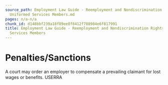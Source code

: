 ```yaml
---
source_path: Employment Law Guide - Reemployment and Nondiscrimination Rights for
  Uniformed Services Members.md
pages: n/a-n/a
chunk_id: d148bbf239a18f89ee8f8412f708984e6f817991
title: Employment Law Guide - Reemployment and Nondiscrimination Rights for Uniformed
  Services Members
---
```

# Penalties/Sanctions

A court may order an employer to compensate a prevailing claimant for lost wages or beneﬁts. USERRA
